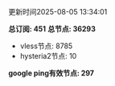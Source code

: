 更新时间2025-08-05 13:34:01

**总订阅: 451**
**总节点: 36293**
- vless节点: 8785
- hysteria2节点: 10

**google ping有效节点: 297**
